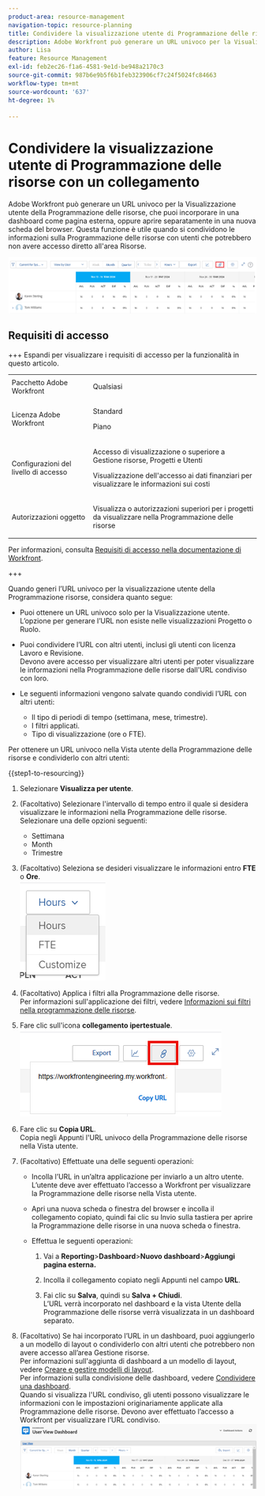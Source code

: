 ```yaml
---
product-area: resource-management
navigation-topic: resource-planning
title: Condividere la visualizzazione utente di Programmazione delle risorse con un collegamento
description: Adobe Workfront può generare un URL univoco per la Visualizzazione utente della Programmazione delle risorse, che puoi incorporare in una dashboard come pagina esterna, oppure aprire separatamente in una nuova scheda del browser. Questa funzione è utile quando si condividono le informazioni sulla Programmazione delle risorse con utenti che potrebbero non avere accesso diretto all'area Risorse.
author: Lisa
feature: Resource Management
exl-id: feb2ec26-f1a6-4581-9e1d-be948a2170c3
source-git-commit: 987b6e9b5f6b1feb323906cf7c24f5024fc84663
workflow-type: tm+mt
source-wordcount: '637'
ht-degree: 1%

---
```


# Condividere la visualizzazione utente di Programmazione delle risorse con un collegamento

Adobe Workfront può generare un URL univoco per la Visualizzazione utente della Programmazione delle risorse, che puoi incorporare in una dashboard come pagina esterna, oppure aprire separatamente in una nuova scheda del browser. Questa funzione è utile quando si condividono le informazioni sulla Programmazione delle risorse con utenti che potrebbero non avere accesso diretto all&#39;area Risorse.

![Visualizzazione utente con collegamento](assets/rp-user-view-with-link-highlight-350x49.png)

## Requisiti di accesso

+++ Espandi per visualizzare i requisiti di accesso per la funzionalità in questo articolo.

<table style="table-layout:auto"> 
 <col> 
 <col> 
 <tbody> 
  <tr> 
  <tr> 
   <td>Pacchetto Adobe Workfront</td> 
   <td><p>Qualsiasi</p></td>
  </tr> 
  <tr> 
   <td>Licenza Adobe Workfront</td> 
   <td><p>Standard</p>
       <p>Piano</p></td> 
  </tr> 
  <tr> 
   <td>Configurazioni del livello di accesso</td> 
   <td> <p>Accesso di visualizzazione o superiore a Gestione risorse, Progetti e Utenti</p> <p>Visualizzazione dell'accesso ai dati finanziari per visualizzare le informazioni sui costi</p></td> 
  </tr> 
  <tr> 
   <td>Autorizzazioni oggetto</td> 
   <td> <p>Visualizza o autorizzazioni superiori per i progetti da visualizzare nella Programmazione delle risorse</p></td> 
  </tr> 
 </tbody> 
</table>

Per informazioni, consulta [Requisiti di accesso nella documentazione di Workfront](/help/quicksilver/administration-and-setup/add-users/access-levels-and-object-permissions/access-level-requirements-in-documentation.md).

+++

Quando generi l’URL univoco per la visualizzazione utente della Programmazione risorse, considera quanto segue:

* Puoi ottenere un URL univoco solo per la Visualizzazione utente. L’opzione per generare l’URL non esiste nelle visualizzazioni Progetto o Ruolo.
* Puoi condividere l’URL con altri utenti, inclusi gli utenti con licenza Lavoro e Revisione.\
  Devono avere accesso per visualizzare altri utenti per poter visualizzare le informazioni nella Programmazione delle risorse dall&#39;URL condiviso con loro.
* Le seguenti informazioni vengono salvate quando condividi l’URL con altri utenti:

   * Il tipo di periodi di tempo (settimana, mese, trimestre).
   * I filtri applicati.
   * Tipo di visualizzazione (ore o FTE).

Per ottenere un URL univoco nella Vista utente della Programmazione delle risorse e condividerlo con altri utenti:

{{step1-to-resourcing}}

1. Selezionare **Visualizza per utente**.
1. (Facoltativo) Selezionare l&#39;intervallo di tempo entro il quale si desidera visualizzare le informazioni nella Programmazione delle risorse. Selezionare una delle opzioni seguenti:

   * Settimana
   * Month
   * Trimestre

1. (Facoltativo) Seleziona se desideri visualizzare le informazioni entro **FTE** o **Ore**.\
   ![Seleziona FTE o ore](assets/rp-hours-or-fte-in-user-view.png)

1. (Facoltativo) Applica i filtri alla Programmazione delle risorse.\
   Per informazioni sull&#39;applicazione dei filtri, vedere [Informazioni sui filtri nella programmazione delle risorse](../../resource-mgmt/resource-planning/filter-resource-planner.md).

1. Fare clic sull&#39;icona **collegamento ipertestuale**.\
   ![Icona collegamento ipertestuale e URL](assets/rp-generate-url-from-link-icon.png)

1. Fare clic su **Copia URL**.\
   Copia negli Appunti l&#39;URL univoco della Programmazione delle risorse nella Vista utente.

1. (Facoltativo) Effettuate una delle seguenti operazioni:

   * Incolla l’URL in un’altra applicazione per inviarlo a un altro utente.\
     L’utente deve aver effettuato l’accesso a Workfront per visualizzare la Programmazione delle risorse nella Vista utente.
   * Apri una nuova scheda o finestra del browser e incolla il collegamento copiato, quindi fai clic su Invio sulla tastiera per aprire la Programmazione delle risorse in una nuova scheda o finestra.
   * Effettua le seguenti operazioni:

     <!--   
     <MadCap:conditionalText data-mc-conditions="QuicksilverOrClassic.Draft mode">   
     (NOTE:&nbsp;turn this into a numbered list)   
     </MadCap:conditionalText>   
     -->

      1. Vai a **Reporting**>**Dashboard**>**Nuovo dashboard**>**Aggiungi pagina esterna.**

      1. Incolla il collegamento copiato negli Appunti nel campo **URL**.
      1. Fai clic su **Salva**, quindi su **Salva + Chiudi**.\
         L’URL verrà incorporato nel dashboard e la vista Utente della Programmazione delle risorse verrà visualizzata in un dashboard separato.

1. (Facoltativo) Se hai incorporato l’URL in un dashboard, puoi aggiungerlo a un modello di layout o condividerlo con altri utenti che potrebbero non avere accesso all’area Gestione risorse.\
   Per informazioni sull&#39;aggiunta di dashboard a un modello di layout, vedere [Creare e gestire modelli di layout](../../administration-and-setup/customize-workfront/use-layout-templates/create-and-manage-layout-templates.md).\
   Per informazioni sulla condivisione delle dashboard, vedere [Condividere una dashboard](../../reports-and-dashboards/dashboards/creating-and-managing-dashboards/share-dashboard.md).\
   Quando si visualizza l&#39;URL condiviso, gli utenti possono visualizzare le informazioni con le impostazioni originariamente applicate alla Programmazione delle risorse. Devono aver effettuato l’accesso a Workfront per visualizzare l’URL condiviso.\
   ![Dashboard di esempio con Pianificazione risorse visualizzato](assets/user-view-dashoard-from-unique-url-350x85.png)
